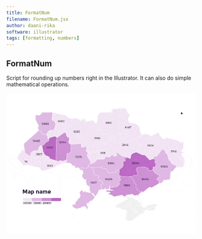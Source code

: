 ```yaml
---
title: FormatNum
filename: FormatNum.jsx
author: daani-rika
software: illustrator
tags: [formatting, numbers]
---
```


## FormatNum
Script for rounding up numbers right in the Illustrator. It can also do simple mathematical operations.

![Format-Num](./assets/Format-Num.gif)
